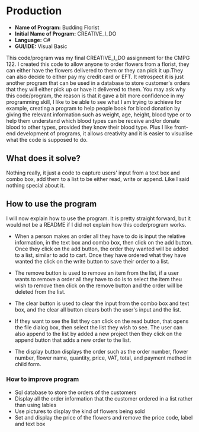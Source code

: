# Production
* **Name of Program:** Budding Florist
* **Initial Name of Program:** CREATIVE_I_DO
* **Language:** C#
* **GUI/IDE:** Visual Basic

This code/program was my final CREATIVE_I_DO assignment for the CMPG 122. I created this code to allow anyone to order flowers from a florist, they can either have the flowers delivered to them or they can pick it up.They can also decide to either pay my credit card or EFT. It retrospect it is just another program that can be used in a database to store customer's orders that they will either pick up or have it delivered to them. You may ask why this code/program, the reason is that it gave a bit more confidence in my programming skill, I like to be able to see what I am trying to achieve for example, creating a program to help people book for blood donation by giving the relevant information such as weight, age, height, blood type or to help them understand which blood types can be receive and/or donate blood to other types, provided they know their blood type. Plus I like front-end development of programs, it allows creativity and it is easier to visualise what the code is supposed to do.

## What does it solve?
Nothing really, it just a code to capture users' input from a text box and combo box, add them to a list to be either read, write or append. Like I said nothing special about it.

## How to use the program
I will now explain how to use the program. It is pretty straight forward, but it would not be a README if I did not explain how this code/program works.

* When a person makes an order all they have to do is input the relative information, in the text box and combo box, then click on the add button. Once they click on the add button, the order they wanted will be added to a list, similar to add to cart. Once they have ordered what they have wanted the click on the write button to save their order to a list.

* The remove button is used to remove an item from the list, if a user wants to remove a order all they have to do is to select the item theu wish to remove then click on the remove button and the order will be deleted from the list. 

* The clear button is used to clear the input from the combo box and text box, and the clear all button clears both the user's input and the list.

* If they want to see the list they can click on the read button, that opens the file dialog box, then select the list they wish to see. The user can also append to the list by added a new project then they click on the append button that adds a new order to the list. 

* The display button displays the order such as the order number, flower number, flower name, quantity, price, VAT, total, and payment method in child form. 

### How to improve program
* Sql database to store the orders of the customers 
* Display all the order information that the customer ordered in a list rather than using lables 
* Use pictures to display the kind of flowers being sold
* Set and display the price of the flowers and remove the price code, label and text box
